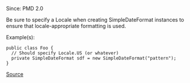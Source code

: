 Since: PMD 2.0

Be sure to specify a Locale when creating SimpleDateFormat instances to ensure that locale-appropriate
formatting is used.

Example(s):
```
public class Foo {
  // Should specify Locale.US (or whatever)
  private SimpleDateFormat sdf = new SimpleDateFormat("pattern");
}
```

[Source](https://pmd.github.io/pmd-5.6.1/pmd-java/rules/java/design.html#SimpleDateFormatNeedsLocale)
